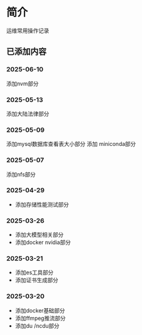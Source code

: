 # 简介
运维常用操作记录



## 已添加内容
### 2025-06-10
添加nvm部分

### 2025-05-13
添加大陆法律部分

### 2025-05-09
添加mysql数据库查看表大小部分
添加 miniconda部分

### 2025-05-07
添加nfs部分

### 2025-04-29
- 添加存储性能测试部分

### 2025-03-26
- 添加大模型相关部分
- 添加docker nvidia部分

### 2025-03-21
- 添加es工具部分
- 添加证书生成部分

### 2025-03-20
- 添加docker基础部分
- 添加ffmpeg推流部分
- 添加du /ncdu部分



